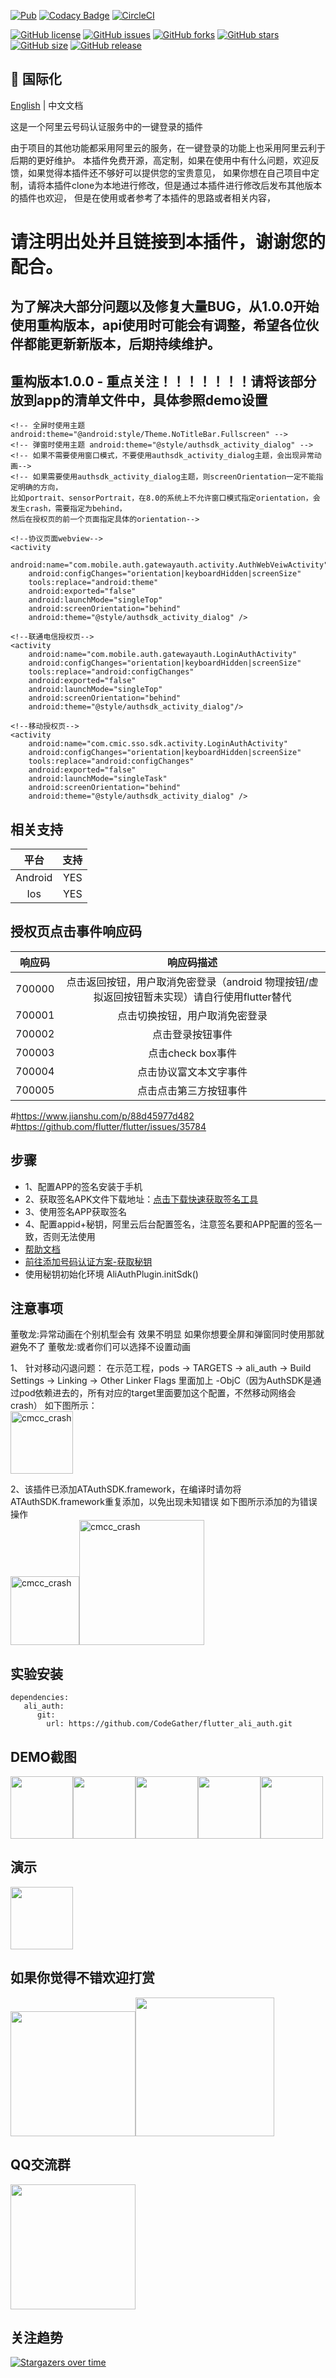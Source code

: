 [![Pub](https://img.shields.io/pub/v/ali_auth.svg)](https://pub.flutter-io.cn/packages/ali_auth)
[![Codacy Badge](https://app.codacy.com/project/badge/Grade/8f5d7a0c1e5b4efebcd0502df53a61d0)](https://www.codacy.com/gh/CodeGather/flutter_ali_auth/dashboard?utm_source=github.com&amp;utm_medium=referral&amp;utm_content=CodeGather/flutter_ali_auth&amp;utm_campaign=Badge_Grade)
[![CircleCI](https://circleci.com/gh/CodeGather/flutter_ali_auth/tree/master.svg?style=svg)](https://circleci.com/gh/CodeGather/flutter_ali_auth/tree/master)


[![GitHub license](https://img.shields.io/github/license/CodeGather/flutter_ali_auth?style=social)](https://github.com/CodeGather/flutter_ali_auth/blob/master/LICENSE)
[![GitHub issues](https://img.shields.io/github/issues/CodeGather/flutter_ali_auth?style=social)](https://github.com/CodeGather/flutter_ali_auth/issues)
[![GitHub forks](https://img.shields.io/github/forks/CodeGather/flutter_ali_auth?style=social)](https://github.com/CodeGather/flutter_ali_auth/network)
[![GitHub stars](https://img.shields.io/github/stars/CodeGather/flutter_ali_auth?style=social)](https://github.com/CodeGather/flutter_ali_auth/stargazers)
[![GitHub size](https://img.shields.io/github/repo-size/CodeGather/flutter_ali_auth?style=social)](https://github.com/CodeGather/flutter_ali_auth)
[![GitHub release](https://img.shields.io/github/v/release/CodeGather/flutter_ali_auth?style=social)](https://github.com/CodeGather/flutter_ali_auth/releases)

## :large_blue_circle: 国际化

[English](README.md) | 中文文档

这是一个阿里云号码认证服务中的一键登录的插件

由于项目的其他功能都采用阿里云的服务，在一键登录的功能上也采用阿里云利于后期的更好维护。
本插件免费开源，高定制，如果在使用中有什么问题，欢迎反馈，如果觉得本插件还不够好可以提供您的宝贵意见，
如果你想在自己项目中定制，请将本插件clone为本地进行修改，但是通过本插件进行修改后发布其他版本的插件也欢迎，
但是在使用或者参考了本插件的思路或者相关内容，   

# 请注明出处并且链接到本插件，谢谢您的配合。  

## 为了解决大部分问题以及修复大量BUG，从1.0.0开始使用重构版本，api使用时可能会有调整，希望各位伙伴都能更新新版本，后期持续维护。


## 重构版本1.0.0 - 重点关注！！！！！！！请将该部分放到app的清单文件中，具体参照demo设置

```
<!-- 全屏时使用主题 android:theme="@android:style/Theme.NoTitleBar.Fullscreen" -->
<!-- 弹窗时使用主题 android:theme="@style/authsdk_activity_dialog" -->
<!-- 如果不需要使用窗口模式，不要使用authsdk_activity_dialog主题，会出现异常动画-->
<!-- 如果需要使用authsdk_activity_dialog主题，则screenOrientation一定不能指定明确的方向，
比如portrait、sensorPortrait，在8.0的系统上不允许窗口模式指定orientation，会发生crash，需要指定为behind，
然后在授权页的前一个页面指定具体的orientation-->

<!--协议页面webview-->
<activity
    android:name="com.mobile.auth.gatewayauth.activity.AuthWebVeiwActivity"
    android:configChanges="orientation|keyboardHidden|screenSize"
    tools:replace="android:theme"
    android:exported="false"
    android:launchMode="singleTop"
    android:screenOrientation="behind"
    android:theme="@style/authsdk_activity_dialog" />

<!--联通电信授权页-->
<activity
    android:name="com.mobile.auth.gatewayauth.LoginAuthActivity"
    android:configChanges="orientation|keyboardHidden|screenSize"
    tools:replace="android:configChanges"
    android:exported="false"
    android:launchMode="singleTop"
    android:screenOrientation="behind"
    android:theme="@style/authsdk_activity_dialog"/>

<!--移动授权页-->
<activity
    android:name="com.cmic.sso.sdk.activity.LoginAuthActivity"
    android:configChanges="orientation|keyboardHidden|screenSize"
    tools:replace="android:configChanges"
    android:exported="false"
    android:launchMode="singleTask"
    android:screenOrientation="behind"
    android:theme="@style/authsdk_activity_dialog" />
```

## 相关支持

|    平台  | 支持  |
| :------:|:----:|
| Android  | YES |
| Ios      | YES |


## 授权⻚点击事件响应码 

|    响应码  | 响应码描述  |
| :--------:|:----------:|
| 700000    | 点击返回按钮，⽤户取消免密登录（android 物理按钮/虚拟返回按钮暂未实现）请自行使用flutter替代 |
| 700001    | 点击切换按钮，⽤户取消免密登录 |
| 700002    | 点击登录按钮事件 |
| 700003    | 点击check box事件 |
| 700004    | 点击协议富⽂本⽂字事件 |
| 700005    | 点击点击第三方按钮事件 |

#https://www.jianshu.com/p/88d45977d482
#https://github.com/flutter/flutter/issues/35784

## 步骤
- 1、配置APP的签名安装于手机
- 2、获取签名APK文件下载地址：[点击下载快速获取签名工具](https://docs-aliyun.cn-hangzhou.oss.aliyun-inc.com/assets/attach/87870/cn_zh/1534313766610/AppSignGet.apk)
- 3、使用签名APP获取签名
- 4、配置appid+秘钥，阿里云后台配置签名，注意签名要和APP配置的签名一致，否则无法使用
- [帮助文档](https://help.aliyun.com/product/75010.html)
- [前往添加号码认证方案-获取秘钥](https://dypns.console.aliyun.com/?spm=5176.12818093.favorites.ddypns.488716d0ttKe13#/)
- 使用秘钥初始化环境 AliAuthPlugin.initSdk()

## 注意事项

董敬龙:异常动画在个别机型会有 效果不明显  如果你想要全屏和弹窗同时使用那就避免不了
董敬龙:或者你们可以选择不设置动画

1、 针对移动闪退问题：
在示范工程，pods -> TARGETS -> ali_auth -> Build Settings -> Linking -> Other Linker Flags 里面加上 -ObjC（因为AuthSDK是通过pod依赖进去的，所有对应的target里面要加这个配置，不然移动网络会crash）
如下图所示：  
<img src="https://raw.githubusercontent.com/CodeGather/flutter_ali_auth/master/screenshots/error_add.jpg" alt="cmcc_crash" width="100">

2、该插件已添加ATAuthSDK.framework，在编译时请勿将ATAuthSDK.framework重复添加，以免出现未知错误
如下图所示添加的为错误操作  
<img src="https://raw.githubusercontent.com/CodeGather/flutter_ali_auth/master/screenshots/error_add.jpg" alt="cmcc_crash" width="110"><img src="https://raw.githubusercontent.com/CodeGather/flutter_ali_auth/master/screenshots/error_add2.png" alt="cmcc_crash" width="200">

## 实验安装    
```
dependencies:
   ali_auth:
      git:
        url: https://github.com/CodeGather/flutter_ali_auth.git
```

## DEMO截图    
  
<img src="https://raw.githubusercontent.com/CodeGather/flutter_ali_auth/master/screenshots/Screenshot_20220517_123128.jpg" width="100"><img src="https://raw.githubusercontent.com/CodeGather/flutter_ali_auth/master/screenshots/Screenshot_20220517_120625.jpg" width="100"><img src="https://raw.githubusercontent.com/CodeGather/flutter_ali_auth/master/screenshots/Screenshot_20220517_120629.jpg" width="100"><img src="https://raw.githubusercontent.com/CodeGather/flutter_ali_auth/master/screenshots/Screenshot_20220517_120634.jpg" width="100"><img src="https://raw.githubusercontent.com/CodeGather/flutter_ali_auth/master/screenshots/Screenshot_20220517_120649.jpg" width="100"> 
  
## 演示
  
<img src="https://raw.githubusercontent.com/CodeGather/flutter_ali_auth/master/screenshots/SVID_20220517_120504.gif" width="100"> 

## 如果你觉得不错欢迎打赏

<img src="https://raw.githubusercontent.com/CodeGather/flutter_ali_auth/master/screenshots/play_al.jpg" width="200"><img src="https://raw.githubusercontent.com/CodeGather/flutter_ali_auth/master/screenshots/play_wx.jpg" width="222">  

## QQ交流群

<img src="https://raw.githubusercontent.com/CodeGather/flutter_ali_auth/master/screenshots/play_qq.jpg" width="200">  

## 关注趋势

[![Stargazers over time](https://starchart.cc/CodeGather/flutter_ali_auth.svg)](https://starchart.cc/CodeGather/flutter_ali_auth)
